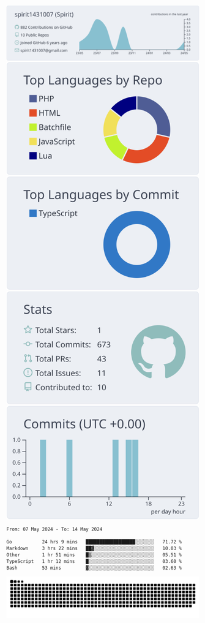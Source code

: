 [![](https://raw.githubusercontent.com/spirit1431007/spirit1431007/master/profile-summary-card-output/nord_bright/0-profile-details.svg)](https://git.io/spiritx)
[![](https://raw.githubusercontent.com/spirit1431007/spirit1431007/master/profile-summary-card-output/nord_bright/1-repos-per-language.svg)](https://git.io/spiritx) [![](https://raw.githubusercontent.com/spirit1431007/spirit1431007/master/profile-summary-card-output/nord_bright/2-most-commit-language.svg)](https://git.io/spiritx)
[![](https://raw.githubusercontent.com/spirit1431007/spirit1431007/master/profile-summary-card-output/nord_bright/3-stats.svg)](https://git.io/spiritx) [![](https://raw.githubusercontent.com/spirit1431007/spirit1431007/master/profile-summary-card-output/nord_bright/4-productive-time.svg)](https://git.io/spiritx)

<!--START_SECTION:waka-->

```txt
From: 07 May 2024 - To: 14 May 2024

Go           24 hrs 9 mins   ██████████████████░░░░░░░   71.72 %
Markdown     3 hrs 22 mins   ██▓░░░░░░░░░░░░░░░░░░░░░░   10.03 %
Other        1 hr 51 mins    █▒░░░░░░░░░░░░░░░░░░░░░░░   05.51 %
TypeScript   1 hr 12 mins    █░░░░░░░░░░░░░░░░░░░░░░░░   03.60 %
Bash         53 mins         ▓░░░░░░░░░░░░░░░░░░░░░░░░   02.63 %
```

<!--END_SECTION:waka-->

![contribution](https://github.com/spirit1431007/spirit1431007/blob/output/github-contribution-grid-snake.svg)

